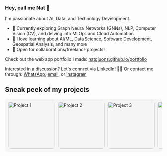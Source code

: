 ### Hey, call me Nat 👋 

I'm passionate about AI, Data, and Technology Development.

- 🔭 Currently exploring Graph Neural Networks (GNNs), NLP, Computer Vision (CV), and delving into MLOps and Cloud Automation
- 🌱 I love learning about AI/ML, Data Science, Software Development, Geospatial Analysis, and many more
- 💼 Open for collaborations/freelance projects!

Check out the web app portfolio I made: [natgluons.github.io/portfolio](https://natgluons.github.io/portfolio/)

Interested in a discussion? Let's connect via [LinkedIn](https://www.linkedin.com/in/kristynatasha/)! 👋🌐 
Or contact me through: [WhatsApp](https://wa.me/6287886583513), [email](mailto:kristynatasha011@gmail.com), or [instagram](https://www.instagram.com/natgluons)

## Sneak peek of my projects

<div style="display: flex; overflow-x: auto; white-space: nowrap; gap: 10px; padding: 10px; background-color: #f5f5f5; border-radius: 8px;">
  <img src="https://github.com/user-attachments/assets/80ec97db-c08d-4e51-8b10-0f4278008e0b" alt="Project 1" style="height: 150px; border-radius: 8px;">
  <img src="https://github.com/user-attachments/assets/50fb3d55-1212-4892-a145-4873701d5d9e" alt="Project 2" style="height: 150px; border-radius: 8px;">
  <img src="https://github.com/user-attachments/assets/4bc216a0-c0b3-447e-8b01-1ff87f282e9f" alt="Project 3" style="height: 150px; border-radius: 8px;">
  <img src="https://github.com/user-attachments/assets/0f6dfb7e-781f-40d9-9ae6-b1988ce9f809" alt="Project 4" style="height: 150px; border-radius: 8px;">
  <img src="https://github.com/user-attachments/assets/6c6f0c9a-fc6d-4763-800b-dd8b3383c58e" alt="Project 5" style="height: 150px; border-radius: 8px;">
  <img src="https://github.com/user-attachments/assets/6dccc3e5-3137-4715-b287-c6d6b34fc079" alt="Project 6" style="height: 150px; border-radius: 8px;">
</div>

<!--
**kristynatasha/kristynatasha** is a ✨ _special_ ✨ repository because its `README.md` (this file) appears on your GitHub profile.

Here are some ideas to get you started:

- 🔭 I’m currently working on ...
- 🌱 I’m currently learning ...
- 👯 I’m looking to collaborate on ...
- 🤔 I’m looking for help with ...
- 💬 Ask me about ...
- 📫 How to reach me: ...
- 😄 Pronouns: ...
- ⚡ Fun fact: ...
-->
